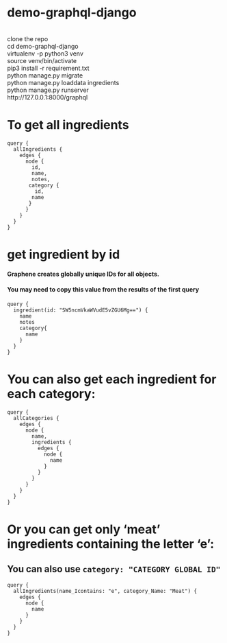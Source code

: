 # demo-graphql-django
<br/>
clone the repo <br/>
cd demo-graphql-django <br/>
virtualenv -p python3 venv <br/>
source venv/bin/activate <br/>
pip3 install -r requirement.txt <br/>
python manage.py migrate <br/>
python manage.py loaddata ingredients <br/>
python manage.py runserver <br/>
http://127.0.0.1:8000/graphql
<br/> 


# To get all ingredients

```
query {
  allIngredients {
    edges {
      node {
        id,
        name,
        notes,
       category {
         id,
        name
       }
      }
    }
  }
}
```



# get ingredient by id 

#### Graphene creates globally unique IDs for all objects.
#### You may need to copy this value from the results of the first query

```
query {
  ingredient(id: "SW5ncmVkaWVudE5vZGU6Mg==") {
    name
    notes
    category{
      name 
    }
  }
}
```



# You can also get each ingredient for each category:

```
query {
  allCategories {
    edges {
      node {
        name,
        ingredients {
          edges {
            node {
              name
            }
          }
        }
      }
    }
  }
}
```



# Or you can get only ‘meat’ ingredients containing the letter ‘e’:
## You can also use `category: "CATEGORY GLOBAL ID"`
```
query {
  allIngredients(name_Icontains: "e", category_Name: "Meat") {
    edges {
      node {
        name
      }
    }
  }
}
```
